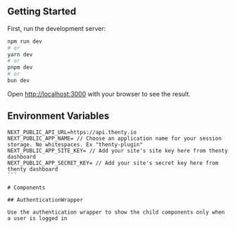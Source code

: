 ## Getting Started

First, run the development server:

```bash
npm run dev
# or
yarn dev
# or
pnpm dev
# or
bun dev
```

Open [http://localhost:3000](http://localhost:3000) with your browser to see the result.

## Environment Variables

````
NEXT_PUBLIC_API_URL=https://api.thenty.io
NEXT_PUBLIC_APP_NAME= // Choose an application name for your session storage. No whitespaces. Ex "thenty-plugin"
NEXT_PUBLIC_APP_SITE_KEY= // Add your site's site key here from thenty dashboard
NEXT_PUBLIC_APP_SECRET_KEY= // Add your site's secret key here from thenty dashboard
```

# Components

## AuthenticationWrapper

Use the authentication wrapper to show the child components only when a user is logged in
